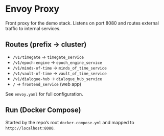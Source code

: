 # Envoy Proxy

Front proxy for the demo stack. Listens on port 8080 and routes external traffic to internal services.

## Routes (prefix → cluster)

- `/v1/timegate` → `timegate_service`
- `/v1/epoch-engine` → `epoch_engine_service`
- `/v1/minds-of-time` → `minds_of_time_service`
- `/v1/vault-of-time` → `vault_of_time_service`
- `/v1/dialogue-hub` → `dialogue_hub_service`
- `/` → `frontend_service` (web app)

See `envoy.yaml` for full configuration.

## Run (Docker Compose)

Started by the repo’s root `docker-compose.yml` and mapped to `http://localhost:8080`.
